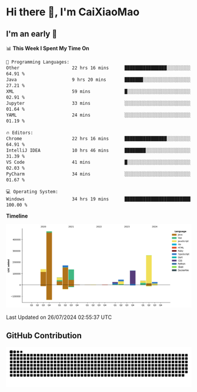 # Hi there 👋, I'm CaiXiaoMao

## I'm an early 🐤
<!--START_SECTION:waka-->
📊 **This Week I Spent My Time On** 

```text
💬 Programming Languages: 
Other                    22 hrs 16 mins      ████████████████░░░░░░░░░   64.91 % 
Java                     9 hrs 20 mins       ███████░░░░░░░░░░░░░░░░░░   27.21 % 
XML                      59 mins             █░░░░░░░░░░░░░░░░░░░░░░░░   02.91 % 
Jupyter                  33 mins             ░░░░░░░░░░░░░░░░░░░░░░░░░   01.64 % 
YAML                     24 mins             ░░░░░░░░░░░░░░░░░░░░░░░░░   01.19 % 

🔥 Editors: 
Chrome                   22 hrs 16 mins      ████████████████░░░░░░░░░   64.91 % 
IntelliJ IDEA            10 hrs 46 mins      ████████░░░░░░░░░░░░░░░░░   31.39 % 
VS Code                  41 mins             █░░░░░░░░░░░░░░░░░░░░░░░░   02.03 % 
PyCharm                  34 mins             ░░░░░░░░░░░░░░░░░░░░░░░░░   01.67 % 

💻 Operating System: 
Windows                  34 hrs 19 mins      █████████████████████████   100.00 % 
```

**Timeline**

![Lines of Code chart](https://raw.githubusercontent.com/caixiaomao/caixiaomao/main/assets/bar_graph.png)


 Last Updated on 26/07/2024 02:55:37 UTC
<!--END_SECTION:waka-->

## GitHub Contribution
<picture>
  <source media="(prefers-color-scheme: dark)" srcset="/dist/snake/github-contribution-grid-snake-dark.svg" />
  <source media="(prefers-color-scheme: light)" srcset="/dist/snake/github-contribution-grid-snake.svg" />
  <img alt="github contribution grid snake animation" src="/dist/snake/github-contribution-grid-snake.svg" />
</picture>
